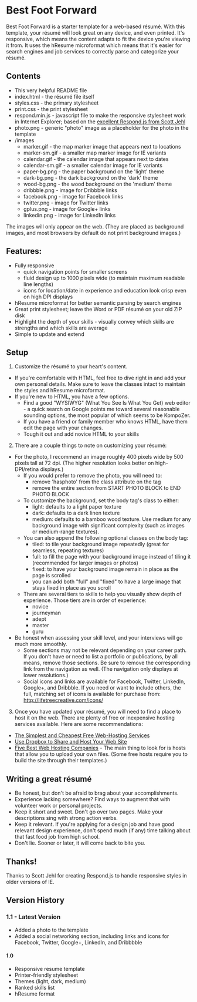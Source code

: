 # Best Foot Forward

Best Foot Forward is a starter template for a web-based résumé. With this template, your résumé will look great on any device, and even printed. It's responsive, which means the content adapts to fit the device you're viewing it from. It uses the hResume microformat which means that it's easier for search engines and job services to correctly parse and categorize your résumé.

## Contents

- This very helpful README file
- index.html - the résumé file itself
- styles.css - the primary stylesheet
- print.css - the print stylesheet
- respond.min.js - javascript file to make the responsive stylesheet work in Internet Explorer; based on the [excellent Respond.js from Scott Jehl](https://github.com/scottjehl/Respond)
- photo.png - generic "photo" image as a placeholder for the photo in the template
- /images
	- marker.gif - the map marker image that appears next to locations
	- marker-sm.gif - a smaller map marker image for IE variants
	- calendar.gif - the calendar image that appears next to dates
	- calendar-sm.gif - a smaller calendar image for IE variants
	- paper-bg.png - the paper background on the 'light' theme
	- dark-bg.png - the dark background on the 'dark' theme
	- wood-bg.png - the wood background on the 'medium' theme
	- dribbble.png - image for Dribbble links
	- facebook.png - image for Facebook links
	- twitter.png - image for Twitter links
	- gplus.png - image for Google+ links
	- linkedin.png - image for LinkedIn links

The images will only appear on the web. (They are placed as background images, and most browsers by default do not print background images.)


## Features:
- Fully responsive
  - quick navigation points for smaller screens
  - fluid design up to 1000 pixels wide (to maintain maximum readable line lengths)
  - icons for location/date in experience and education look crisp even on high DPI displays
- hResume microformat for better semantic parsing by search engines
- Great print stylesheet; leave the Word or PDF résumé on your old ZIP disk
- Highlight the depth of your skills - visually convey which skills are strengths and which skills are average
- Simple to update and extend


## Setup

1. Customize the résumé to your heart's content.
  - If you're comfortable with HTML, feel free to dive right in and add your own personal details. Make sure to leave the classes intact to maintain the styles and hResume microformat.
  - If you're new to HTML, you have a few options.
    - Find a good "WYSIWYG" (What You See Is What You Get) web editor - a quick search on Google points me toward several reasonable sounding options, the most popular of which seems to be KompoZer.
    - If you have a friend or family member who knows HTML, have them edit the page with your changes.
    - Tough it out and add novice HTML to your skills
2. There are a couple things to note on customizing your résumé:
  - For the photo, I recommend an image roughly 400 pixels wide by 500 pixels tall at 72 dpi. (The higher resolution looks better on high-DPI/retina displays.)
    - If you would prefer to remove the photo, you will need to:
      - remove 'hasphoto' from the class attribute on the <body> tag
      - remove the entire section from START PHOTO BLOCK to END PHOTO BLOCK
    - To customize the background, set the body tag's class to either:
      - light: defaults to a light paper texture
      - dark: defaults to a dark linen texture
      - medium: defaults to a bamboo wood texture. Use medium for any background image with significant complexity (such as images or medium-range textures).
    - You can also append the following optional classes on the body tag:
      - tiled: to tile your background image repeatedly (great for seamless, repeating textures)
      - full: to fill the page with your background image instead of tiling it (recommended for larger images or photos)
      - fixed: to have your background image remain in place as the page is scrolled
      - you can add both "full" and "fixed" to have a large image that stays fixed in place as you scroll
    - There are several tiers to skills to help you visually show depth of experience. Those tiers are in order of experience:
      - novice
      - journeyman
      - adept
      - master
      - guru
  - Be honest when assessing your skill level, and your interviews will go much more smoothly.
    - Some sections may not be relevant depending on your career path. If you don't have or need to list a portfolio or publications, by all means, remove those sections. Be sure to remove the corresponding link from the navigation as well. (The navigation only displays at lower resolutions.)
    - Social icons and links are available for Facebook, Twitter, LinkedIn, Google+, and Dribbble. If you need or want to include others, the full, matching set of icons is available for purchase from: http://lifetreecreative.com/icons/

3. Once you have updated your résumé, you will need to find a place to host it on the web. There are plenty of free or inexpensive hosting services available. Here are some recommendations:
  - [The Simplest and Cheapest Free Web-Hosting Services](http://lifehacker.com/5530961/the-simplest-and-cheapest-free-web-hosting-services)
  - [Use Dropbox to Share and Host Your Web Site](http://lifehacker.com/5528104/use-dropbox-to-share-and-host-your-web-site)
  - [Five Best Web Hosting Companies](http://lifehacker.com/5911651/five-best-web-hosting-companies) - The main thing to look for is hosts that allow you to upload your own files. (Some free hosts require you to build the site through their templates.)


## Writing a great résumé
- Be honest, but don't be afraid to brag about your accomplishments.
- Experience lacking somewhere? Find ways to augment that with volunteer work or personal projects.
- Keep it short and sweet. Don't go over two pages. Make your descriptions sing with strong action verbs.
- Keep it relevant. If you're applying for a design job and have good relevant design experience, don't spend much (if any) time talking about that fast food job from high school.
- Don't lie. Sooner or later, it will come back to bite you.


## Thanks!

Thanks to Scott Jehl for creating Respond.js to handle responsive styles in older versions of IE.


## Version History

### 1.1 - Latest Version
- Added a photo to the template
- Added a social networking section, including links and icons for Facebook, Twitter, Google+, LinkedIn, and Dribbbble

#### 1.0
- Responsive resume template
- Printer-friendly stylesheet
- Themes (light, dark, medium)
- Ranked skills list
- hResume format